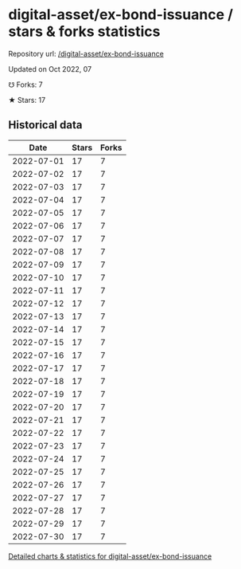 # digital-asset/ex-bond-issuance / stars & forks statistics

Repository url: [/digital-asset/ex-bond-issuance](https://github.com/digital-asset/ex-bond-issuance)

Updated on Oct 2022, 07

☋ Forks: 7

★ Stars: 17

## Historical data
| Date | Stars | Forks |
|------|-------|-------|
| 2022-07-01 | 17 | 7 | 
| 2022-07-02 | 17 | 7 | 
| 2022-07-03 | 17 | 7 | 
| 2022-07-04 | 17 | 7 | 
| 2022-07-05 | 17 | 7 | 
| 2022-07-06 | 17 | 7 | 
| 2022-07-07 | 17 | 7 | 
| 2022-07-08 | 17 | 7 | 
| 2022-07-09 | 17 | 7 | 
| 2022-07-10 | 17 | 7 | 
| 2022-07-11 | 17 | 7 | 
| 2022-07-12 | 17 | 7 | 
| 2022-07-13 | 17 | 7 | 
| 2022-07-14 | 17 | 7 | 
| 2022-07-15 | 17 | 7 | 
| 2022-07-16 | 17 | 7 | 
| 2022-07-17 | 17 | 7 | 
| 2022-07-18 | 17 | 7 | 
| 2022-07-19 | 17 | 7 | 
| 2022-07-20 | 17 | 7 | 
| 2022-07-21 | 17 | 7 | 
| 2022-07-22 | 17 | 7 | 
| 2022-07-23 | 17 | 7 | 
| 2022-07-24 | 17 | 7 | 
| 2022-07-25 | 17 | 7 | 
| 2022-07-26 | 17 | 7 | 
| 2022-07-27 | 17 | 7 | 
| 2022-07-28 | 17 | 7 | 
| 2022-07-29 | 17 | 7 | 
| 2022-07-30 | 17 | 7 | 


[Detailed charts & statistics for digital-asset/ex-bond-issuance](https://reviewgithub.com/rep/digital-asset/ex-bond-issuance)
